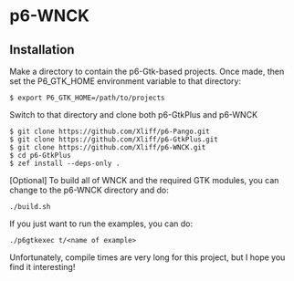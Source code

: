# p6-WNCK

## Installation

Make a directory to contain the p6-Gtk-based projects. Once made, then set the P6_GTK_HOME environment variable to that directory:

```
$ export P6_GTK_HOME=/path/to/projects
```

Switch to that directory and clone both p6-GtkPlus and p6-WNCK

```
$ git clone https://github.com/Xliff/p6-Pango.git
$ git clone https://github.com/Xliff/p6-GtkPlus.git
$ git clone https://github.com/Xliff/p6-WNCK.git
$ cd p6-GtkPlus
$ zef install --deps-only .
```

[Optional] To build all of WNCK and the required GTK modules, you can change to the p6-WNCK directory and do:

```
./build.sh
```

If you just want to run the examples, you can do:

```
./p6gtkexec t/<name of example>
```

Unfortunately, compile times are very long for this project, but I hope you find it interesting!
